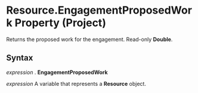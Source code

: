 
# Resource.EngagementProposedWork Property (Project)

Returns the proposed work for the engagement. Read-only  **Double**.


## Syntax

 _expression_ . **EngagementProposedWork**

 _expression_ A variable that represents a **Resource** object.

